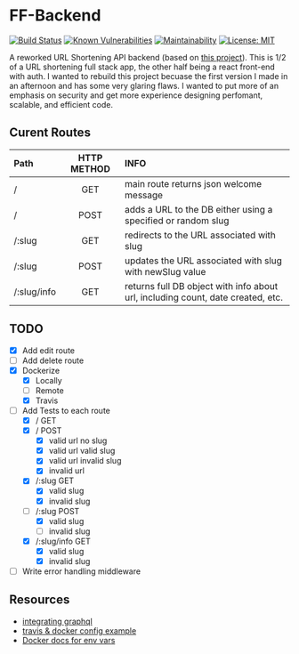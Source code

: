 # FF-Backend 

[![Build Status](https://www.travis-ci.com/ziggi24/ff-backend.svg?branch=main)](https://www.travis-ci.com/ziggi24/ff-backend)
[![Known Vulnerabilities](https://snyk.io/test/github/ziggi24/ff-backend/badge.svg)](https://snyk.io/test/github/ziggi24/ff-backend)
[![Maintainability](https://api.codeclimate.com/v1/badges/82843919e9da8dfa9f57/maintainability)](https://codeclimate.com/github/ziggi24/ff-backend/maintainability)
[![License: MIT](https://img.shields.io/badge/License-MIT-yellow.svg)](https://opensource.org/licenses/MIT)


A reworked URL Shortening API backend (based on [this project](https://github.com/ziggi24/ffrf.fr)). This is 1/2 of a URL shortening full stack app, the other half being a react front-end with auth. I wanted to rebuild this project becuase the first version I made in an afternoon and has some very glaring flaws. I wanted to put more of an emphasis on security and get more experience designing perfomant, scalable, and efficient code. 

## Curent Routes 
| Path        | HTTP METHOD |                                                                            INFO |
| :---------- | :---------: | :------------------------------------------------------------------------------ |
| /           |     GET     |                                         main route returns json welcome message |
| /           |    POST     |                    adds a URL to the DB either using a specified or random slug |
| /:slug      |     GET     |                                       redirects to the URL associated with slug |
| /:slug      |    POST     |                         updates the URL associated with slug with newSlug value |
| /:slug/info |     GET     | returns full DB object with info about url, including count, date created, etc. |


## TODO 
- [x] Add edit route 
- [ ] Add delete route
- [x] Dockerize
  - [x] Locally
  - [ ] Remote
  - [x] Travis
- [ ] Add Tests to each route
  - [x] / GET 
  - [x] / POST 
    - [x] valid url no slug 
    - [x] valid url valid slug 
    - [x] valid url invalid slug 
    - [x] invalid url 
  - [x] /:slug GET
    - [x] valid slug
    - [x] invalid slug
  - [ ] /:slug POST
    - [x] valid slug
    - [ ] invalid slug
  - [x] /:slug/info GET
    - [x] valid slug 
    - [x] invalid slug
- [ ] Write error handling middleware 

## Resources 
- [integrating graphql](https://medium.com/@utkarshprakash/setting-up-graphql-server-with-nodejs-express-and-mongodb-d72fba13216)
- [travis & docker config example](https://github.com/heroku/logplex)
- [Docker docs for env vars](https://docs.docker.com/compose/environment-variables/)